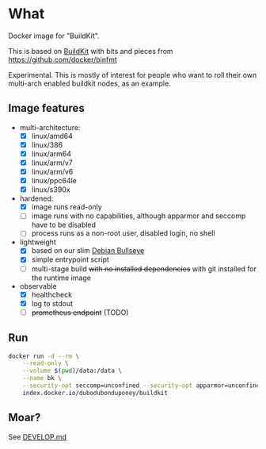 # What

Docker image for "BuildKit".

This is based on [BuildKit](https://github.com/moby/buildkit) with bits and pieces from https://github.com/docker/binfmt

Experimental. This is mostly of interest for people who want to roll their own multi-arch enabled buildkit nodes, as an example.

## Image features

* multi-architecture:
  * [x] linux/amd64
  * [x] linux/386
  * [x] linux/arm64
  * [x] linux/arm/v7
  * [x] linux/arm/v6
  * [x] linux/ppc64le
  * [x] linux/s390x
* hardened:
  * [x] image runs read-only
  * [ ] image runs with no capabilities, although apparmor and seccomp have to be disabled
  * [ ] process runs as a non-root user, disabled login, no shell
* lightweight
  * [x] based on our slim [Debian Bullseye](https://github.com/dubo-dubon-duponey/docker-debian)
  * [x] simple entrypoint script
  * [ ] multi-stage build ~~with no installed dependencies~~ with git installed for the runtime image
* observable
  * [x] healthcheck
  * [x] log to stdout
  * [ ] ~~prometheus endpoint~~ (TODO)

## Run

```bash
docker run -d --rm \
    --read-only \
    --volume $(pwd)/data:/data \
    --name bk \
    --security-opt seccomp=unconfined --security-opt apparmor=unconfined \
    index.docker.io/dubodubonduponey/buildkit
```

## Moar?

See [DEVELOP.md](DEVELOP.md)

<!--

Possible caveats: sudo sh -c "echo 1 > /proc/sys/kernel/unprivileged_userns_clone"

-->

